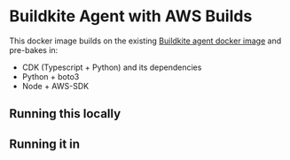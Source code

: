 # Buildkite Agent with AWS Builds

This docker image builds on the existing [Buildkite agent docker image](https://hub.docker.com/r/buildkite/agent/dockerfile) and pre-bakes in:

- CDK (Typescript + Python) and its dependencies
- Python + boto3
- Node + AWS-SDK

## Running this locally

## Running it in 